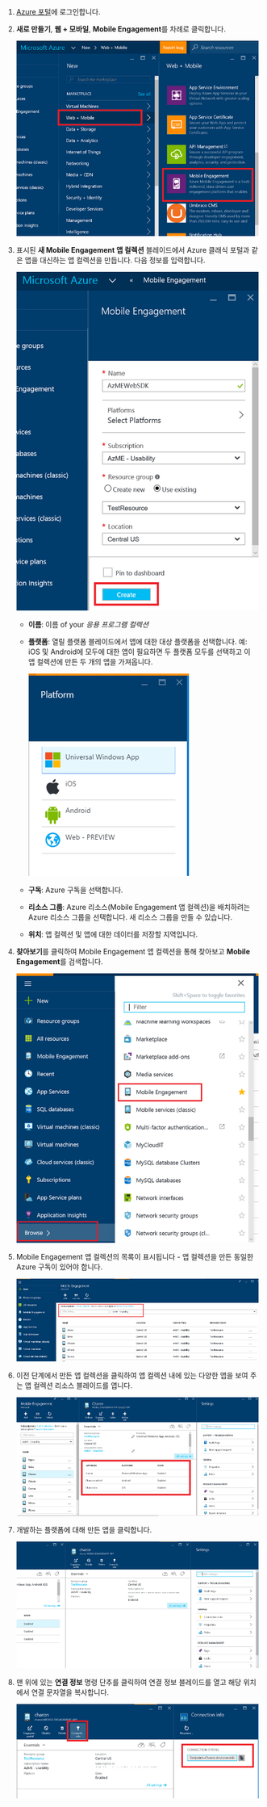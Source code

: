 
1. [Azure 포털](https://portal.azure.com)에 로그인합니다.
2. **새로 만들기**, **웹 + 모바일**, **Mobile Engagement**를 차례로 클릭합니다.
   
    ![](./media/mobile-engagement-create-app-in-portal-new/browse-azme-extension.png)
3. 표시된 **새 Mobile Engagement 앱 컬렉션** 블레이드에서 Azure 클래식 포털과 같은 앱을 대신하는 앱 컬렉션을 만듭니다. 다음 정보를 입력합니다.
   
    ![](./media/mobile-engagement-create-app-in-portal-new/new-azme-app.png)
   
   * **이름**: 이름 of your *응용 프로그램 컬렉션* 
   * **플랫폼**: 열릴 플랫폼 블레이드에서 앱에 대한 대상 플랫폼을 선택합니다. 예: iOS 및 Android에 모두에 대한 앱이 필요하면 두 플랫폼 모두를 선택하고 이 앱 컬렉션에 만든 두 개의 앱을 가져옵니다. 
     
     ![](./media/mobile-engagement-create-app-in-portal-new/choose-platform.png)
   * **구독**: Azure 구독을 선택합니다. 
   * **리소스 그룹**: Azure 리소스(Mobile Engagement 앱 컬렉션)을 배치하려는 Azure 리소스 그룹을 선택합니다. 새 리소스 그룹을 만들 수 있습니다.  
   * **위치**: 앱 컬렉션 및 앱에 대한 데이터를 저장할 지역입니다.
4. **찾아보기**를 클릭하여 Mobile Engagement 앱 컬렉션을 통해 찾아보고 **Mobile Engagement**를 검색합니다.
   
    ![](./media/mobile-engagement-create-app-in-portal-new/browse-mobile-engagement-menu.png)
5. Mobile Engagement 앱 컬렉션의 목록이 표시됩니다 - 앱 컬렉션을 만든 동일한 Azure 구독이 있어야 합니다.
   
    ![](./media/mobile-engagement-create-app-in-portal-new/browse-mobile-engagement.png)
6. 이전 단계에서 만든 앱 컬렉션을 클릭하여 앱 컬렉션 내에 있는 다양한 앱을 보여 주는 앱 컬렉션 리소스 블레이드를 엽니다. 
   
    ![](./media/mobile-engagement-create-app-in-portal-new/mobile-engagement-app-collection.png)
7. 개발하는 플랫폼에 대해 만든 앱을 클릭합니다. 
   
    ![](./media/mobile-engagement-create-app-in-portal-new/mobile-engagement-app.png)
8. 맨 위에 있는 **연결 정보** 명령 단추를 클릭하여 연결 정보 블레이드를 열고 해당 위치에서 연결 문자열을 복사합니다. 
   
    ![](./media/mobile-engagement-create-app-in-portal-new/app-connection-info.png)

<!--HONumber=Oct16_HO2-->


